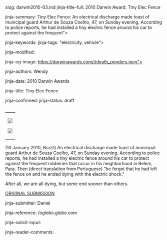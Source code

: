 slug: darwin2010-03.md
jinja-title-full: 2010 Darwin Award: Tiny Elec Fence

jinja-summary: Tiny Elec Fence: An electrical discharge made toast of municipal guard Arthur de Souza Coelho, 47, on Sunday evening. According to police reports, he had installed a tiny electric fence around his car to protect against the frequent">

jinja-keywords:
jinja-tags: "electricity, vehicle">

jinja-modified:

jinja-og-image: https://darwinawards.com/i/death_ponders.jpeg">

jinja-authors: Wendy

jinja-date: 2010 Darwin Awards


jinja-title: Tiny Elec Fence


jinja-confirmed:
jinja-status: draft
<TABLE border=0 align=right><TR><TD align=center>

<A href="/cgi/search.pl?keywords=category%3Delectricity&swishindex=stories.data&show_description=yes&maxdisplay=10&maxresults=50"><IMG src="/i/icon/electricity.jpg" border=0></A>

<A href="/cgi/search.pl?keywords=category%3Dvehicle&swishindex=stories.data&show_description=yes&maxdisplay=10&maxresults=50"><IMG src="/i/icon/car.jpg" border=0></A>

</TD></TR></TABLE>

(10 January 2010, Brazil) An electrical discharge made toast of municipal guard Arthur de Souza Coelho, 47, on Sunday evening. According to police reports, he had installed a tiny electric fence around his car to protect against the frequent robberies that occur in his neighborhood in Belem, Para. Then (direct translation from Portuguese) "he forgot that he had left the fence on and he ended dying with the electric shock."

After all, we are all dying, but some end sooner than others.

<A href="http://darwinawards.com/slush/201001/pending20100111-055414.html">ORIGINAL SUBMISSION</A>

jinja-submitter: Daniel

jinja-reference: /oglobo.globo.com

jinja-solicit-input:

jinja-reader-comments:



<!--#include file=nav_2010.html -->


